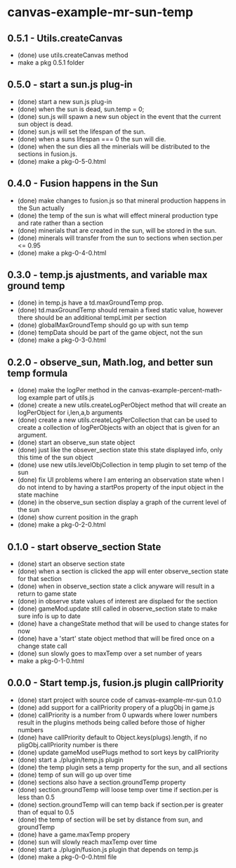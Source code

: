 # canvas-example-mr-sun-temp

## 0.5.1 - Utils.createCanvas
* (done) use utils.createCanvas method
* make a pkg 0.5.1 folder

## 0.5.0 - start a sun.js plug-in
* (done) start a new sun.js plug-in
* (done) when the sun is dead, sun.temp = 0;
* (done) sun.js will spawn a new sun object in the event that the current sun object is dead.
* (done) sun.js will set the lifespan of the sun.
* (done) when a suns lifespan === 0 the sun will die.
* (done) when the sun dies all the minerials will be distributed to the sections in fusion.js.
* (done) make a pkg-0-5-0.html

## 0.4.0 - Fusion happens in the Sun
* (done) make changes to fusion.js so that mineral production happens in the Sun actually
* (done) the temp of the sun is what will effect mineral production type and rate rather than a section
* (done) minerials that are created in the sun, will be stored in the sun.
* (done) minerals will transfer from the sun to sections when section.per <= 0.95
* (done) make a pkg-0-4-0.html

## 0.3.0 - temp.js ajustments, and variable max ground temp
* (done) in temp.js have a td.maxGroundTemp prop.
* (done) td.maxGroundTemp should remain a fixed static value, however there should be an additional tempLimit per section
* (done) globalMaxGroundTemp should go up with sun temp
* (done) tempData should be part of the game object, not the sun
* (done) make a pkg-0-3-0.html

## 0.2.0 - observe_sun, Math.log, and better sun temp formula
* (done) make the logPer method in the canvas-example-percent-math-log example part of utils.js
* (done) create a new utils.createLogPerObject method that will create an logPerObject for i,len,a,b arguments
* (done) create a new utils.createLogPerCollection that can be used to create a collection of logPerObjects with an object that is given for an argument.
* (done) start an observe_sun state object
* (done) just like the obsever_section state this state displayed info, only this time of the sun object
* (done) use new utils.levelObjCollection in temp plugin to set temp of the sun
* (done) fix UI problems where I am entering an observation state when I do not intend to by having a startPos property of the input object in the state machine
* (done) in the observe_sun section display a graph of the current level of the sun
* (done) show current position in the graph
* (done) make a pkg-0-2-0.html

## 0.1.0 - start observe_section State
* (done) start an observe section state
* (done) when a section is clicked the app will enter observe_section state for that section
* (done) when in observe_section state a click anyware will result in a return to game state
* (done) in observe state values of interest are displaed for the section
* (done) gameMod.update still called in observe_section state to make sure info is up to date
* (done) have a changeState method that will be used to change states for now
* (done) have a 'start' state object method that will be fired once on a change state call
* (done) sun slowly goes to maxTemp over a set number of years
* make a pkg-0-1-0.html

## 0.0.0 - Start temp.js, fusion.js plugin callPriority
* (done) start project with source code of canvas-example-mr-sun 0.1.0
* (done) add support for a callPriority propery of a plugObj in game.js
* (done) callPriority is a number from 0 upwards where lower numbers result in the plugins methods being called before those of higher numbers
* (done) have callPriority default to Object.keys(plugs).length, if no pligObj.callPriority number is there
* (done) update gameMod usePlugs method to sort keys by callPriority
* (done) start a ./plugin/temp.js plugin
* (done) the temp plugin sets a temp property for the sun, and all sections
* (done) temp of sun will go up over time
* (done) sections also have a section.groundTemp property
* (done) section.groundTemp will loose temp over time if section.per is less than 0.5
* (done) section.groundTemp will can temp back if section.per is greater than of equal to 0.5
* (done) the temp of section will be set by distance from sun, and groundTemp
* (done) have a game.maxTemp propery
* (done) sun will slowly reach maxTemp over time
* (done) start a ./plugin/fusion.js plugin that depends on temp.js
* (done) make a pkg-0-0-0.html file
